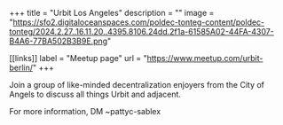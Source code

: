 +++
title = "Urbit Los Angeles"
description = ""
image = "https://sfo2.digitaloceanspaces.com/poldec-tonteg-content/poldec-tonteg/2024.2.27..16.11.20..4395.8106.24dd.2f1a-61585A02-44FA-4307-B4A6-77BA502B3B9E.png"

[[links]]
label = "Meetup page"
url = "https://www.meetup.com/urbit-berlin/"
+++

Join a group of like-minded decentralization enjoyers from the City of Angels to discuss all things Urbit and adjacent. 

For more information, DM ~pattyc-sablex

